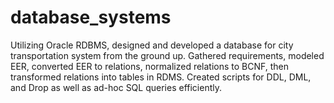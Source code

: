 # database_systems
Utilizing Oracle RDBMS, designed and developed a database for city transportation system from the ground up. Gathered requirements, modeled EER, converted EER to relations, normalized relations to BCNF, then transformed relations into tables in RDMS. Created scripts for DDL, DML, and Drop as well as ad-hoc SQL queries efficiently.
